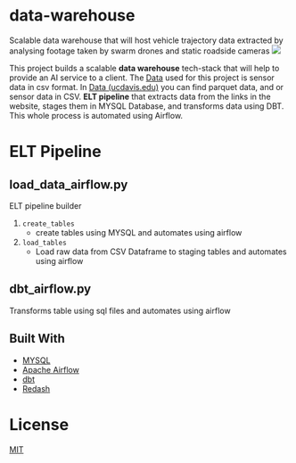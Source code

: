# data-warehouse
Scalable data warehouse that will host vehicle trajectory data extracted by analysing footage taken by swarm drones and static roadside cameras
![](image/Flow_Diagram.png)

This project builds a scalable **data warehouse** tech-stack that will help to provide an AI service to a client. The [Data](https://anson.ucdavis.edu/~clarkf/) used for this project is sensor data in csv format. In [Data (ucdavis.edu)](https://anson.ucdavis.edu/~clarkf/) you can find parquet data, and or sensor data in CSV. **ELT pipeline** that extracts data from the links in the website, stages them in MYSQL Database, and transforms data using DBT. This whole process is automated using Airflow. 



# ELT Pipeline
## load_data_airflow.py
ELT pipeline builder

1. `create_tables`
	* create tables using MYSQL and automates using airflow
2. `load_tables`
	* Load raw data from CSV Dataframe to  staging tables and automates using airflow

## dbt_airflow.py
Transforms table using sql files and automates using airflow

## Built With

* [MYSQL](https://www.mysql.com/)
* [Apache Airflow](https://airflow.apache.org/)
* [dbt](https://www.getdbt.com/)
* [Redash](https://redash.io/)

# License
[MIT](https://github.com/nebasam/Data-Warehouse-using-MYSQL)
